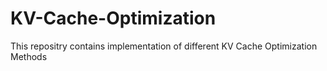 # KV-Cache-Optimization

This repositry contains implementation of different KV Cache Optimization Methods
